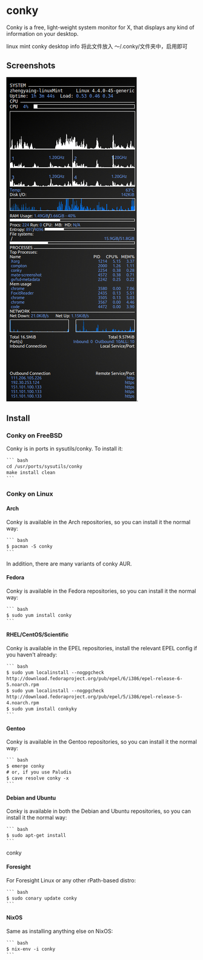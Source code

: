 # conky

Conky is a free, light-weight system monitor for X, that displays any kind of information on your desktop.

linux mint conky desktop info
将此文件放入 ～/.conky/文件夹中，启用即可

## Screenshots
![sceenshot](/images/conky-screenshot.png).

## Install

### Conky on FreeBSD

Conky is in ports in sysutils/conky. To install it:

    ``` bash
    cd /usr/ports/sysutils/conky
    make install clean
    ```

### Conky on Linux

#### Arch

Conky is available in the Arch repositories, so you can install it the normal way:

    ``` bash
    $ pacman -S conky
    ```

In addition, there are many variants of conky AUR.

#### Fedora

Conky is available in the Fedora repositories, so you can install it the normal way:

    ``` bash
    $ sudo yum install conky
    ```

#### RHEL/CentOS/Scientific

Conky is available in the EPEL repositories, install the relevant EPEL config if you haven't already:

    ``` bash
    $ sudo yum localinstall --nogpgcheck http://download.fedoraproject.org/pub/epel/6/i386/epel-release-6-5.noarch.rpm
    $ sudo yum localinstall --nogpgcheck http://download.fedoraproject.org/pub/epel/5/i386/epel-release-5-4.noarch.rpm
    $ sudo yum install conkyky
    ```

#### Gentoo

Conky is available in the Gentoo repositories, so you can install it the normal way:

    ``` bash
    $ emerge conky
    # or, if you use Paludis
    $ cave resolve conky -x
    ```

#### Debian and Ubuntu

Conky is available in both the Debian and Ubuntu repositories, so you can install it the normal way:

    ``` bash
    $ sudo apt-get install 
    ```
conky
#### Foresight

For Foresight Linux or any other rPath-based distro:

    ``` bash
    $ sudo conary update conky
    ```

#### NixOS

Same as installing anything else on NixOS:

    ``` bash
    $ nix-env -i conky
    ```